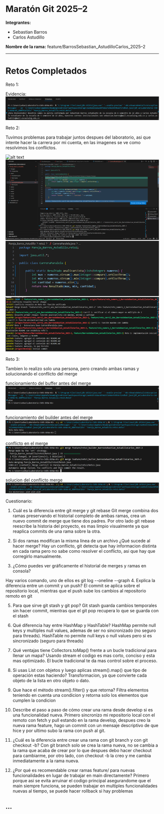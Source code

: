 # Maratón Git 2025–2

**Integrantes:**
- Sebastian Barros
- Carlos Astudillo

**Nombre de la rama:** feature/BarrosSebastian_AstudilloCarlos_2025–2

---

# Retos Completados

Reto 1:

Evidencia: ![Reto 1](images/image.png)

Reto 2:

Tuvimos problemas para trabajar juntos despues del laboratorio, asi que intente hacer la carrera por mi cuenta, en las imagenes se ve como resolvimos los conflictos.

![alt text](images/ImagenReto2Merge.png.png)
![alt text](images/ImagenReto2Merge1.png)
![alt text](images/ImagenReto2Merge1Resuelto.png)
![git log](images/gitLog.png)


Reto 3:

Tambien lo realizo solo una persona, pero creando ambas ramas y solucionando el conflicto del merge

funcionamiento del buffer antes del merge ![alt text](images/Buffer1.png)

funcionamiento del builder antes del merge ![alt text](images/Builder1.png)

conflicto en el merge ![alt text](images/Reto3MergeConflicto.png)


solucion del conflicto merge ![alt text](images/respuestaReto3.png)



Cuestionario:

1.	Cuál es la diferencia entre git merge y git rebase
Git merge combina dos ramas preservando el historial completo de ambas ramas, crea un nuevo commit de merge que tiene dos padres.
Por otro lado git rebase reescribe la historia del proyecto, es mas limpio visualmente ya que reaplica commits de una rama sobre la otra.

2.	Si dos ramas modifican la misma línea de un archivo ¿Qué sucede al hacer merge?
Hay un conflicto, git detecta que hay informacion distinta en cada rama pero no sabe como resolver el conflicto, asi que hay que corregirlo manualmente.

3.	¿Cómo puedes ver gráficamente el historial de merges y ramas en consola?

Hay varios comando, uno de ellos es git log --oneline --graph
4.	Explica la diferencia entre un commit y un push?
El commit se aplica sobre el repositorio local, mientras que el push sube los cambios al repositorio remoto en git

5.	Para que sirve git stash y git pop?
Git stash guarda cambios temporales sin hacer commit, mientras que el git pop recupera lo que se guarda con el stash

6.	Qué diferencia hay entre HashMap y HashTable?
HashMap permite null keys y multiples null values, ademas de ser no sincronizado (no seguro para threads). HashTable no permite null keys o null values pero si es sincronizado (seguro para threads)

7.	Qué ventajas tiene Collectors.toMap() frente a un bucle tradicional para llenar un mapa?
Usando stream el codigo es mas corto, conciso y esta mas optimizado. El bucle tradicional te da mas control sobre el proceso.

8.	Si usas List con objetos y luego aplicas stream().map() que tipo de operación estas haciendo?
Transformacion, ya que convierte cada objeto de la lista en otro objeto o dato.

9.	Que hace el método stream().filter() y que retorna?
Filtra elementos teniendo en cuenta una condicion y retorna solo los elementos que cumplen la condicion

10.	 Describe el paso a paso de cómo crear una rama desde develop si es una funcionalidad nueva.
Primero sincronizo mi repositorio local con el remoto con fetch y pull estando en la rama develop, despues creo la nueva rama feature, hago un commit con un mensaje descriptivo de que hice y por ultimo subo la rama con push al git.

11.	¿Cuál es la diferencia entre crear una rama con git branch y con git checkout -b?
Con git branch solo se crea la rama nueva, no se cambia a la rama que acaba de crear por lo que despues debo hacer checkout para cambiarme, por otro lado, con checkout -b la creo y me cambia inmediatamente a la rama nueva.

12.	¿Por qué es recomendable crear ramas feature/ para nuevas funcionalidades en lugar de trabajar en main directamente?
Primero porque asi se evita arruinar el codigo principal asegurandome que el main siempre funciona, se pueden trabajar en multiples funcionalidades nuevas al tiempo, se puede hacer rollback si hay problemas


...
---
